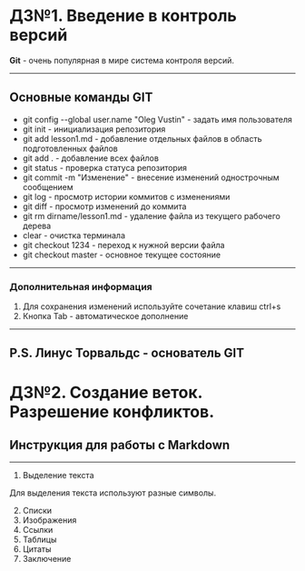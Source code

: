 # ДЗ№1. Введение в контроль версий
**Git** - очень популярная в мире система контроля версий.
*** 
## Основные команды GIT
* git config --global user.name "Oleg Vustin" - задать имя пользователя
* git init - инициализация репозитория
* git add lesson1.md - добавление отдельных файлов в область подготовленных файлов
* git add . - добавление всех файлов
* git status - проверка статуса репозитория
* git commit -m "Изменение" - внесение изменений однострочным сообщением
* git log - просмотр истории коммитов с изменениями
* git diff - просмотр изменений до коммита
* git rm dirname/lesson1.md - удаление файла из текущего рабочего дерева
* clear - очистка терминала
* git checkout 1234 - переход к нужной версии файла
* git checkout master - основное текущее состояние
***
### Дополнительная информация
1. Для сохранения изменений используйте сочетание клавиш ctrl+s
2. Кнопка Tab - автоматическое дополнение 
_________________________________________
## P.S. Линус Торвальдс - основатель GIT

# ДЗ№2. Создание веток. Разрешение конфликтов.
## Инструкция для работы с Markdown
***
1. Выделение текста

Для выделения текста используют разные символы. 

2. Списки
3. Изображения
4. Ссылки 
5. Таблицы
6. Цитаты
7. Заключение
